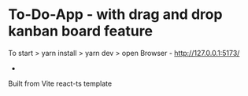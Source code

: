 # To-Do-App - with drag and drop kanban board feature

To start > yarn install
         > yarn dev
         > open Browser - <http://127.0.0.1:5173/>

-

Built from Vite react-ts template
